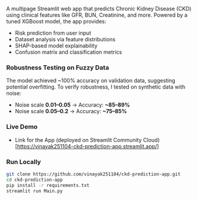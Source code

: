 A multipage Streamlit web app that predicts Chronic Kidney Disease (CKD) using clinical features like GFR, BUN, Creatinine, and more. Powered by a tuned XGBoost model, the app provides:

- Risk prediction from user input  
- Dataset analysis via feature distributions  
- SHAP-based model explainability  
- Confusion matrix and classification metrics  

### Robustness Testing on Fuzzy Data

The model achieved ~100% accuracy on validation data, suggesting potential overfitting. To verify robustness, I tested on synthetic data with noise:

- Noise scale **0.01–0.05** → Accuracy: **~85–89%**  
- Noise scale **0.05–0.2** → Accuracy: **~75–85%**

### Live Demo

- Link for the App (deployed on Streamlit Community Cloud) [https://vinayak251104-ckd-prediction-app.streamlit.app/]


### Run Locally

```bash
git clone https://github.com/vinayak251104/ckd-prediction-app.git  
cd ckd-prediction-app  
pip install -r requirements.txt  
streamlit run Main.py








